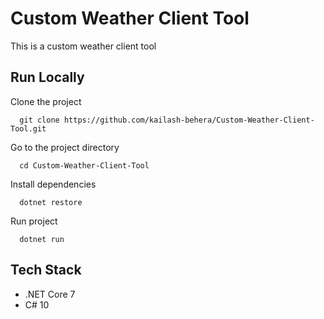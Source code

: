 # Custom Weather Client Tool

This is a custom weather client tool

## Run Locally

Clone the project

```console
  git clone https://github.com/kailash-behera/Custom-Weather-Client-Tool.git
```

Go to the project directory

```console
  cd Custom-Weather-Client-Tool
```

Install dependencies

```console
  dotnet restore
```

Run project

```console
  dotnet run
```

## Tech Stack

- .NET Core 7
- C# 10
